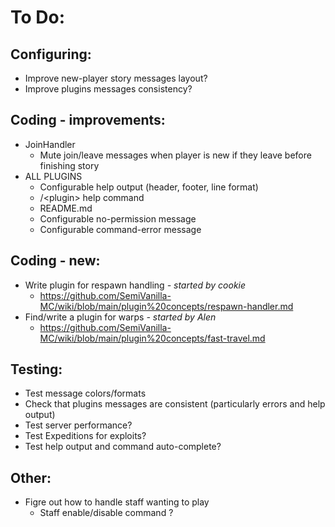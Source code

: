 # To Do:

## Configuring:

- Improve new-player story messages layout?
- Improve plugins messages consistency?

## Coding - improvements:

- JoinHandler
    - Mute join/leave messages when player is new if they leave before finishing story
- ALL PLUGINS
    - Configurable help output (header, footer, line format)
    - /\<plugin\> help command
    - README.md
    - Configurable no-permission message
    - Configurable command-error message

## Coding - new:

- Write plugin for respawn handling _- started by cookie_
    - https://github.com/SemiVanilla-MC/wiki/blob/main/plugin%20concepts/respawn-handler.md
- Find/write a plugin for warps _- started by Alen_
    - https://github.com/SemiVanilla-MC/wiki/blob/main/plugin%20concepts/fast-travel.md

## Testing:

- Test message colors/formats
- Check that plugins messages are consistent (particularly errors and help output)
- Test server performance?
- Test Expeditions for exploits?
- Test help output and command auto-complete?

## Other:

- Figre out how to handle staff wanting to play
    - Staff enable/disable command ?
